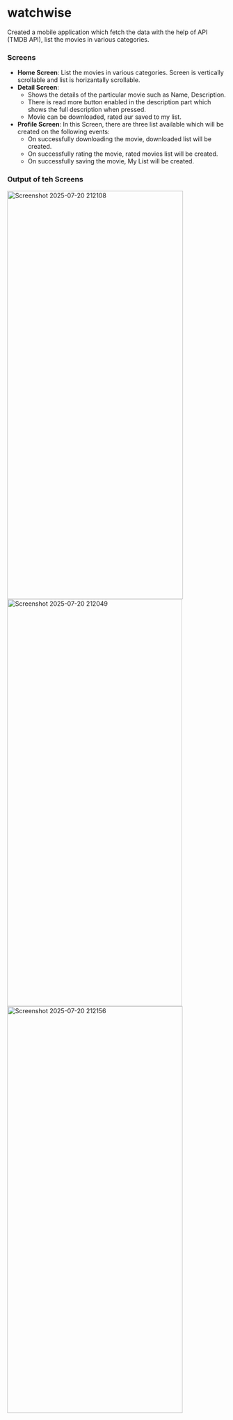 # watchwise

Created a mobile application which fetch the data with the help of API (TMDB API), list the movies in various categories.

### Screens
- **Home Screen**: List the movies in various categories. Screen is vertically scrollable and list is horizantally scrollable.
- **Detail Screen**:
    * Shows the details of the particular movie such as Name, Description.
    * There is read more button enabled in the description part which shows the full description when pressed.
    * Movie can be downloaded, rated aur saved to my list.
- **Profile Screen**: In this Screen, there are three list available which will be created on the following events:  
    * On successfully downloading the movie, downloaded list will be created.
    * On successfully rating the movie, rated movies list will be created.
    * On successfully saving the movie, My List will be created.

### Output of teh Screens



<img width="404" height="939" alt="Screenshot 2025-07-20 212108" src="https://github.com/user-attachments/assets/2dbd5aaa-f71d-4124-9e30-09d2b9aa2f85" />


<img width="402" height="937" alt="Screenshot 2025-07-20 212049" src="https://github.com/user-attachments/assets/d5f30aec-deb2-432a-ada2-0e2dff8f8103" />


<img width="403" height="936" alt="Screenshot 2025-07-20 212156" src="https://github.com/user-attachments/assets/fefaba00-b55b-4813-97e3-958bca06fa71" />
